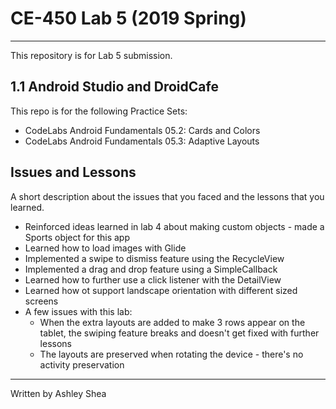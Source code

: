 # CE-450 Lab 5 (2019 Spring)
---
This repository is for Lab 5 submission.
 
## 1.1 Android Studio and DroidCafe
 
This repo is for the following Practice Sets:
- CodeLabs Android Fundamentals 05.2: Cards and Colors
- CodeLabs Android Fundamentals 05.3: Adaptive Layouts
 
## Issues and Lessons
 
A short description about the issues that you faced and the lessons that you learned.
- Reinforced ideas learned in lab 4 about making custom objects - made a Sports object for this app
- Learned how to load images with Glide 
- Implemented a swipe to dismiss feature using the RecycleView
- Implemented a drag and drop feature using a SimpleCallback
- Learned how to further use a click listener with the DetailView
- Learned how ot support landscape orientation with different sized screens
- A few issues with this lab:
  * When the extra layouts are added to make 3 rows appear on the tablet, the swiping feature breaks and doesn't get fixed with further lessons
  * The layouts are preserved when rotating the device - there's no activity preservation 
 
---
Written by Ashley Shea
